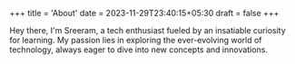 +++
title = 'About'
date = 2023-11-29T23:40:15+05:30
draft = false
+++

Hey there, I'm Sreeram, a tech enthusiast fueled by an insatiable curiosity for learning. My passion lies in exploring the ever-evolving world of technology, always eager to dive into new concepts and innovations.
